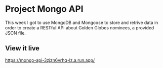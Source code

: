 # Project Mongo API

This week I got to use MongoDB and Mongoose to store and retrive data in order to create a RESTful API about Golden Globes nominees, a provided JSON file. 

## View it live

https://mongo-api-3zjzn6vrhq-lz.a.run.app/
